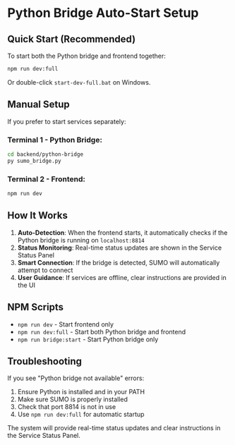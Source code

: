 # Python Bridge Auto-Start Setup

## Quick Start (Recommended)

To start both the Python bridge and frontend together:

```bash
npm run dev:full
```

Or double-click `start-dev-full.bat` on Windows.

## Manual Setup

If you prefer to start services separately:

### Terminal 1 - Python Bridge:
```bash
cd backend/python-bridge
py sumo_bridge.py
```

### Terminal 2 - Frontend:
```bash
npm run dev
```

## How It Works

1. **Auto-Detection**: When the frontend starts, it automatically checks if the Python bridge is running on `localhost:8814`
2. **Status Monitoring**: Real-time status updates are shown in the Service Status Panel
3. **Smart Connection**: If the bridge is detected, SUMO will automatically attempt to connect
4. **User Guidance**: If services are offline, clear instructions are provided in the UI

## NPM Scripts

- `npm run dev` - Start frontend only
- `npm run dev:full` - Start both Python bridge and frontend
- `npm run bridge:start` - Start Python bridge only

## Troubleshooting

If you see "Python bridge not available" errors:

1. Ensure Python is installed and in your PATH
2. Make sure SUMO is properly installed
3. Check that port 8814 is not in use
4. Use `npm run dev:full` for automatic startup

The system will provide real-time status updates and clear instructions in the Service Status Panel.